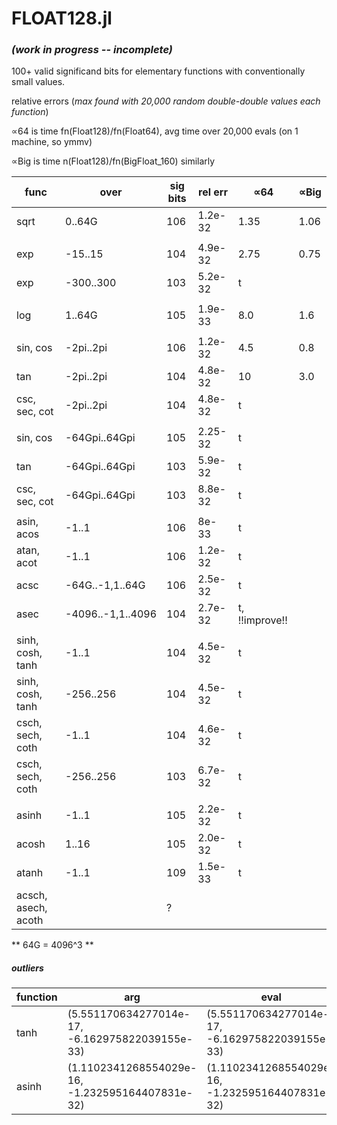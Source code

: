 # FLOAT128.jl  
### *(work in progress -- incomplete)*
100+ valid significand bits for elementary functions with conventionally small values.

  relative errors (*max found with 20,000 random double-double values each function*)
  
  ∝64 is time fn(Float128)/fn(Float64), avg time over 20,000 evals (on 1 machine, so ymmv)
  
  ∝Big is time n(Float128)/fn(BigFloat_160)  similarly


| func | over | sig bits | rel err | ∝64 |  ∝Big |
|------|------|-----------|---------|---------|---------|
| sqrt | 0..64G | 106 | 1.2e-32 | 1.35 | 1.06 |
|      |             |     |       |  | |
| exp  | -15..15   | 104 | 4.9e-32 |2.75  | 0.75 |
| exp  | -300..300   | 103 | 5.2e-32 |t | |
|      |             |     |       | |
| log  |    1..64G   | 105 | 1.9e-33 |8.0 | 1.6 |
|      |             |     |       | |
| sin, cos  | -2pi..2pi   | 106 | 1.2e-32 | 4.5 | 0.8 |
| tan  | -2pi..2pi   | 104 | 4.8e-32 | 10 | 3.0 |
| csc, sec, cot | -2pi..2pi | 104 | 4.8e-32 | t |
|      |             |     |       | |
| sin, cos  | -64Gpi..64Gpi   | 105 | 2.25-32 | t |
| tan  | -64Gpi..64Gpi   | 103 | 5.9e-32 | t |
| csc, sec, cot | -64Gpi..64Gpi | 103 | 8.8e-32 | t |
|      |             |     |       |
| asin, acos  | -1..1     | 106 | 8e-33 | t |
| atan, acot  | -1..1   | 106 | 1.2e-32 | t |
| acsc  | -64G..-1,1..64G | 106  | 2.5e-32  | t |
| asec  | -4096..-1,1..4096 | 104  | 2.7e-32  | t, !!improve!! |
|      |             |     |       |
| sinh, cosh, tanh  | -1..1   | 104 | 4.5e-32 | t |
| sinh, cosh, tanh  | -256..256   | 104 | 4.5e-32 | t |
| csch, sech, coth  | -1..1| 104  | 4.6e-32 | t |
| csch, sech, coth  | -256..256   | 103 | 6.7e-32 | t |
|      |            |     |       |
| asinh  | -1..1     | 105 | 2.2e-32 | t |
| acosh  |  1..16     | 105 | 2.0e-32 | t |
| atanh  | -1..1   | 109 | 1.5e-33 | t |
| acsch, asech, acoth  | | ?  |  |

** 64G = 4096^3 **

##### outliers
| function | arg | eval | true |
|----------|-----|------|------|
| tanh     |(5.551170634277014e-17, -6.162975822039155e-33) | (5.551170634277014e-17, -6.162975822039155e-33) | (5.551170634277013e-17, 6.162975822039155e-33) |
| asinh     |(1.1102341268554029e-16, -1.232595164407831e-32) | (1.1102341268554029e-16, -1.232595164407831e-32) | (1.1102341268554026e-16, 1.232595164407831e-32) |

  
